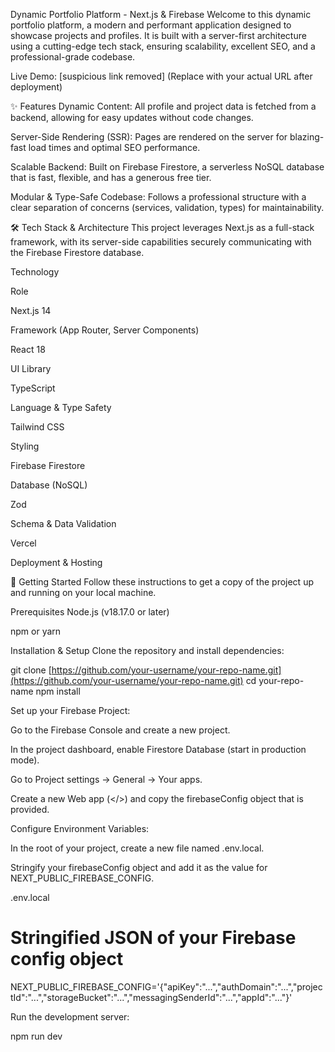 Dynamic Portfolio Platform - Next.js & Firebase
Welcome to this dynamic portfolio platform, a modern and performant application designed to showcase projects and profiles. It is built with a server-first architecture using a cutting-edge tech stack, ensuring scalability, excellent SEO, and a professional-grade codebase.

Live Demo: [suspicious link removed] (Replace with your actual URL after deployment)

✨ Features
Dynamic Content: All profile and project data is fetched from a backend, allowing for easy updates without code changes.

Server-Side Rendering (SSR): Pages are rendered on the server for blazing-fast load times and optimal SEO performance.

Scalable Backend: Built on Firebase Firestore, a serverless NoSQL database that is fast, flexible, and has a generous free tier.

Modular & Type-Safe Codebase: Follows a professional structure with a clear separation of concerns (services, validation, types) for maintainability.

🛠️ Tech Stack & Architecture
This project leverages Next.js as a full-stack framework, with its server-side capabilities securely communicating with the Firebase Firestore database.

Technology

Role

Next.js 14

Framework (App Router, Server Components)

React 18

UI Library

TypeScript

Language & Type Safety

Tailwind CSS

Styling

Firebase Firestore

Database (NoSQL)

Zod

Schema & Data Validation

Vercel

Deployment & Hosting

🚀 Getting Started
Follow these instructions to get a copy of the project up and running on your local machine.

Prerequisites
Node.js (v18.17.0 or later)

npm or yarn

Installation & Setup
Clone the repository and install dependencies:

git clone [https://github.com/your-username/your-repo-name.git](https://github.com/your-username/your-repo-name.git)
cd your-repo-name
npm install

Set up your Firebase Project:

Go to the Firebase Console and create a new project.

In the project dashboard, enable Firestore Database (start in production mode).

Go to Project settings -> General -> Your apps.

Create a new Web app (</>) and copy the firebaseConfig object that is provided.

Configure Environment Variables:

In the root of your project, create a new file named .env.local.

Stringify your firebaseConfig object and add it as the value for NEXT_PUBLIC_FIREBASE_CONFIG.

.env.local

# Stringified JSON of your Firebase config object
NEXT_PUBLIC_FIREBASE_CONFIG='{"apiKey":"...","authDomain":"...","projectId":"...","storageBucket":"...","messagingSenderId":"...","appId":"..."}'

Run the development server:

npm run dev
